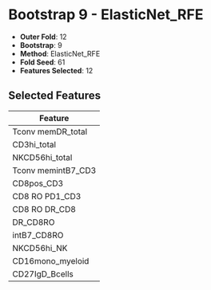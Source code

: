 # Bootstrap 9 - ElasticNet_RFE

- **Outer Fold**: 12
- **Bootstrap**: 9
- **Method**: ElasticNet_RFE
- **Fold Seed**: 61
- **Features Selected**: 12

## Selected Features

| Feature |
|---------|
| Tconv memDR_total |
| CD3hi_total |
| NKCD56hi_total |
| Tconv memintB7_CD3 |
| CD8pos_CD3 |
| CD8 RO PD1_CD3 |
| CD8 RO DR_CD8 |
| DR_CD8RO |
| intB7_CD8RO |
| NKCD56hi_NK |
| CD16mono_myeloid |
| CD27IgD_Bcells |
